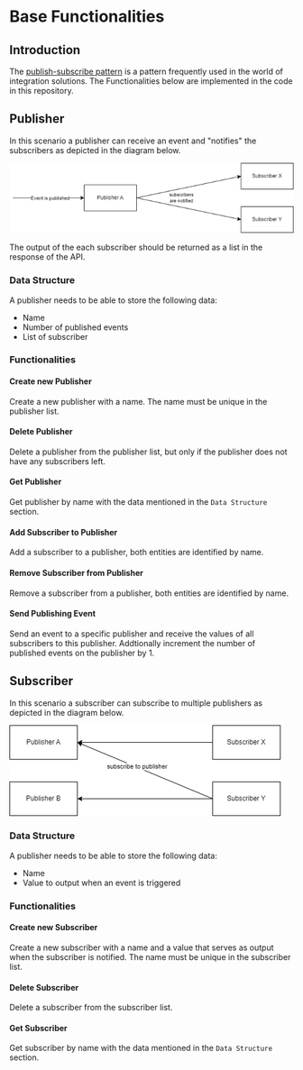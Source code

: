 # Base Functionalities
## Introduction

The [publish-subscribe pattern](https://en.wikipedia.org/wiki/Publish%E2%80%93subscribe_pattern) is a pattern frequently used in the world of integration solutions. 
The Functionalities below are implemented in the code in this repository.

## Publisher
In this scenario a publisher can receive an event and "notifies" the subscribers as depicted in the diagram below.

![publisher diagram](images/publisher.png)

The output of the each subscriber should be returned as a list in the response of the API.

### Data Structure
A publisher needs to be able to store the following data:
- Name
- Number of published events
- List of subscriber

### Functionalities
#### Create new Publisher
Create a new publisher with a name. The name must be unique in the publisher list.

#### Delete Publisher
Delete a publisher from the publisher list, but only if the publisher does not have any subscribers left.

#### Get Publisher
Get publisher by name with the data mentioned in the `Data Structure` section.

#### Add Subscriber to Publisher
Add a subscriber to a publisher, both entities are identified by name.

#### Remove Subscriber from Publisher
Remove a subscriber from a publisher, both entities are identified by name.

#### Send Publishing Event
Send an event to a specific publisher and receive the values of all subscribers to this publisher. Addtionally increment the number of published events on the publisher by 1.

## Subscriber
In this scenario a subscriber can subscribe to multiple publishers as depicted in the diagram below.

![publisher diagram](images/subscriber.png)

### Data Structure
A publisher needs to be able to store the following data:
- Name
- Value to output when an event is triggered

### Functionalities
#### Create new Subscriber
Create a new subscriber with a name and a value that serves as output when the subscriber is notified. The name must be unique in the subscriber list.

#### Delete Subscriber
Delete a subscriber from the subscriber list.

#### Get Subscriber
Get subscriber by name with the data mentioned in the `Data Structure` section.